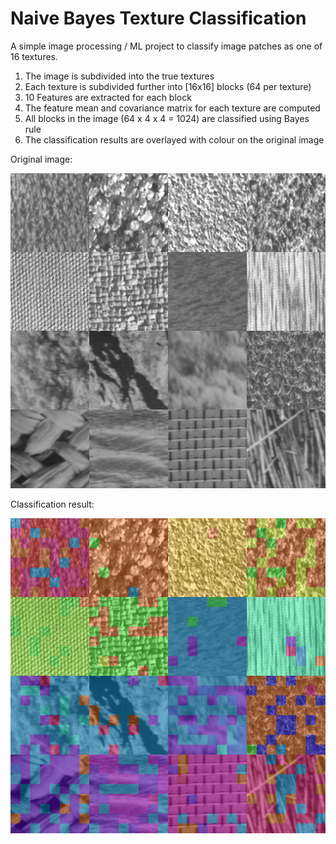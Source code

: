 # Naive Bayes Texture Classification
A simple image processing / ML project to classify image patches as one of 16 textures.

1. The image is subdivided into the true textures
2. Each texture is subdivided further into [16x16] blocks (64 per texture)
3. 10 Features are extracted for each block
4. The feature mean and covariance matrix for each texture are computed
5. All blocks in the image (64 x 4 x 4 = 1024) are classified using Bayes rule
6. The classification results are overlayed with colour on the original image

Original image:

![original](https://github.com/jessexknight/bayes-texture/raw/master/img/brodatz.tiff)

Classification result:

![result](https://github.com/jessexknight/bayes-texture/raw/master/img/result.png)
